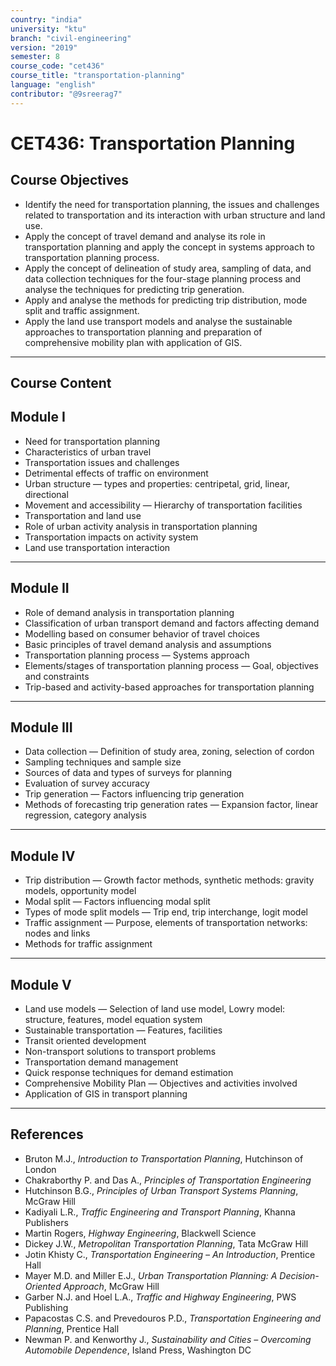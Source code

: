 ```yaml
---
country: "india"
university: "ktu"
branch: "civil-engineering"
version: "2019"
semester: 8
course_code: "cet436"
course_title: "transportation-planning"
language: "english"
contributor: "@9sreerag7"
---
```


# CET436: Transportation Planning

## Course Objectives

- Identify the need for transportation planning, the issues and challenges related to transportation and its interaction with urban structure and land use.  
- Apply the concept of travel demand and analyse its role in transportation planning and apply the concept in systems approach to transportation planning process.  
- Apply the concept of delineation of study area, sampling of data, and data collection techniques for the four-stage planning process and analyse the techniques for predicting trip generation.  
- Apply and analyse the methods for predicting trip distribution, mode split and traffic assignment.  
- Apply the land use transport models and analyse the sustainable approaches to transportation planning and preparation of comprehensive mobility plan with application of GIS.  

---

## Course Content


## Module I

- Need for transportation planning  
- Characteristics of urban travel  
- Transportation issues and challenges  
- Detrimental effects of traffic on environment  
- Urban structure — types and properties: centripetal, grid, linear, directional  
- Movement and accessibility — Hierarchy of transportation facilities  
- Transportation and land use  
- Role of urban activity analysis in transportation planning  
- Transportation impacts on activity system  
- Land use transportation interaction  

---

## Module II

- Role of demand analysis in transportation planning  
- Classification of urban transport demand and factors affecting demand  
- Modelling based on consumer behavior of travel choices  
- Basic principles of travel demand analysis and assumptions  
- Transportation planning process — Systems approach  
- Elements/stages of transportation planning process — Goal, objectives and constraints  
- Trip-based and activity-based approaches for transportation planning  

---

## Module III

- Data collection — Definition of study area, zoning, selection of cordon  
- Sampling techniques and sample size  
- Sources of data and types of surveys for planning  
- Evaluation of survey accuracy  
- Trip generation — Factors influencing trip generation  
- Methods of forecasting trip generation rates — Expansion factor, linear regression, category analysis  

---

## Module IV

- Trip distribution — Growth factor methods, synthetic methods: gravity models, opportunity model  
- Modal split — Factors influencing modal split  
- Types of mode split models — Trip end, trip interchange, logit model  
- Traffic assignment — Purpose, elements of transportation networks: nodes and links  
- Methods for traffic assignment  

---

## Module V

- Land use models — Selection of land use model, Lowry model: structure, features, model equation system  
- Sustainable transportation — Features, facilities  
- Transit oriented development  
- Non-transport solutions to transport problems  
- Transportation demand management  
- Quick response techniques for demand estimation  
- Comprehensive Mobility Plan — Objectives and activities involved  
- Application of GIS in transport planning  

---

## References

- Bruton M.J., *Introduction to Transportation Planning*, Hutchinson of London  
- Chakraborthy P. and Das A., *Principles of Transportation Engineering*  
- Hutchinson B.G., *Principles of Urban Transport Systems Planning*, McGraw Hill  
- Kadiyali L.R., *Traffic Engineering and Transport Planning*, Khanna Publishers  
- Martin Rogers, *Highway Engineering*, Blackwell Science  
- Dickey J.W., *Metropolitan Transportation Planning*, Tata McGraw Hill  
- Jotin Khisty C., *Transportation Engineering – An Introduction*, Prentice Hall  
- Mayer M.D. and Miller E.J., *Urban Transportation Planning: A Decision-Oriented Approach*, McGraw Hill  
- Garber N.J. and Hoel L.A., *Traffic and Highway Engineering*, PWS Publishing  
- Papacostas C.S. and Prevedouros P.D., *Transportation Engineering and Planning*, Prentice Hall  
- Newman P. and Kenworthy J., *Sustainability and Cities – Overcoming Automobile Dependence*, Island Press, Washington DC  

